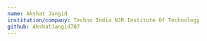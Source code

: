 ```yaml
---
name: Akshat Jangid
institution/company: Techno India NJR Institute Of Technology
github: AkshatJangid787
---
```


